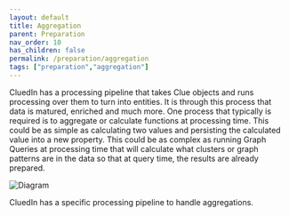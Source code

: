 ```yaml
---
layout: default
title: Aggregation
parent: Preparation
nav_order: 10
has_children: false
permalink: /preparation/aggregation
tags: ["preparation","aggregation"]
---
```


CluedIn has a processing pipeline that takes Clue objects and runs processing over them to turn into entities. It is through this process that data is matured, enriched and much more. One process that typically is required is to aggregate or calculate functions at processing time. This could be as simple as calculating two values and persisting the calculated value into a new property. This could be as complex as running Graph Queries at processing time that will calculate what clusters or graph patterns are in the data so that at query time, the results are already prepared. 

![Diagram](../assets/images/preparation/intro-aggregation.png)

CluedIn has a specific processing pipeline to handle aggregations. 